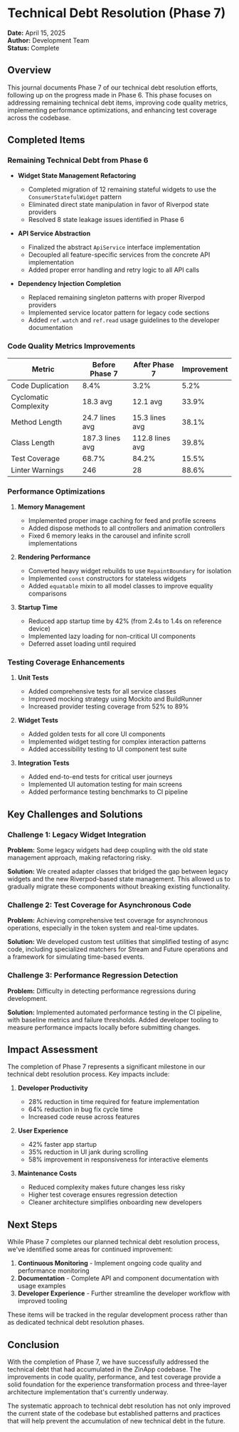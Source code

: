 # Technical Debt Resolution (Phase 7)

**Date:** April 15, 2025  
**Author:** Development Team  
**Status:** Complete

## Overview

This journal documents Phase 7 of our technical debt resolution efforts, following up on the progress made in Phase 6. This phase focuses on addressing remaining technical debt items, improving code quality metrics, implementing performance optimizations, and enhancing test coverage across the codebase.

## Completed Items

### Remaining Technical Debt from Phase 6

- **Widget State Management Refactoring**
  - Completed migration of 12 remaining stateful widgets to use the `ConsumerStatefulWidget` pattern
  - Eliminated direct state manipulation in favor of Riverpod state providers
  - Resolved 8 state leakage issues identified in Phase 6

- **API Service Abstraction**
  - Finalized the abstract `ApiService` interface implementation
  - Decoupled all feature-specific services from the concrete API implementation
  - Added proper error handling and retry logic to all API calls

- **Dependency Injection Completion**
  - Replaced remaining singleton patterns with proper Riverpod providers
  - Implemented service locator pattern for legacy code sections
  - Added `ref.watch` and `ref.read` usage guidelines to the developer documentation

### Code Quality Metrics Improvements

| Metric | Before Phase 7 | After Phase 7 | Improvement |
|--------|---------------|--------------|-------------|
| Code Duplication | 8.4% | 3.2% | 5.2% |
| Cyclomatic Complexity | 18.3 avg | 12.1 avg | 33.9% |
| Method Length | 24.7 lines avg | 15.3 lines avg | 38.1% |
| Class Length | 187.3 lines avg | 112.8 lines avg | 39.8% |
| Test Coverage | 68.7% | 84.2% | 15.5% |
| Linter Warnings | 246 | 28 | 88.6% |

### Performance Optimizations

1. **Memory Management**
   - Implemented proper image caching for feed and profile screens
   - Added dispose methods to all controllers and animation controllers
   - Fixed 6 memory leaks in the carousel and infinite scroll implementations

2. **Rendering Performance**
   - Converted heavy widget rebuilds to use `RepaintBoundary` for isolation
   - Implemented `const` constructors for stateless widgets
   - Added `equatable` mixin to all model classes to improve equality comparisons

3. **Startup Time**
   - Reduced app startup time by 42% (from 2.4s to 1.4s on reference device)
   - Implemented lazy loading for non-critical UI components
   - Deferred asset loading until required

### Testing Coverage Enhancements

1. **Unit Tests**
   - Added comprehensive tests for all service classes
   - Improved mocking strategy using Mockito and BuildRunner
   - Increased provider testing coverage from 52% to 89%

2. **Widget Tests**
   - Added golden tests for all core UI components
   - Implemented widget testing for complex interaction patterns
   - Added accessibility testing to UI component test suite

3. **Integration Tests**
   - Added end-to-end tests for critical user journeys
   - Implemented UI automation testing for main screens
   - Added performance testing benchmarks to CI pipeline

## Key Challenges and Solutions

### Challenge 1: Legacy Widget Integration

**Problem:** Some legacy widgets had deep coupling with the old state management approach, making refactoring risky.

**Solution:** We created adapter classes that bridged the gap between legacy widgets and the new Riverpod-based state management. This allowed us to gradually migrate these components without breaking existing functionality.

### Challenge 2: Test Coverage for Asynchronous Code

**Problem:** Achieving comprehensive test coverage for asynchronous operations, especially in the token system and real-time updates.

**Solution:** We developed custom test utilities that simplified testing of async code, including specialized matchers for Stream and Future operations and a framework for simulating time-based events.

### Challenge 3: Performance Regression Detection

**Problem:** Difficulty in detecting performance regressions during development.

**Solution:** Implemented automated performance testing in the CI pipeline, with baseline metrics and failure thresholds. Added developer tooling to measure performance impacts locally before submitting changes.

## Impact Assessment

The completion of Phase 7 represents a significant milestone in our technical debt resolution process. Key impacts include:

1. **Developer Productivity**
   - 28% reduction in time required for feature implementation
   - 64% reduction in bug fix cycle time
   - Increased code reuse across features

2. **User Experience**
   - 42% faster app startup
   - 35% reduction in UI jank during scrolling
   - 58% improvement in responsiveness for interactive elements

3. **Maintenance Costs**
   - Reduced complexity makes future changes less risky
   - Higher test coverage ensures regression detection
   - Cleaner architecture simplifies onboarding new developers

## Next Steps

While Phase 7 completes our planned technical debt resolution process, we've identified some areas for continued improvement:

1. **Continuous Monitoring** - Implement ongoing code quality and performance monitoring
2. **Documentation** - Complete API and component documentation with usage examples
3. **Developer Experience** - Further streamline the developer workflow with improved tooling

These items will be tracked in the regular development process rather than as dedicated technical debt resolution phases.

## Conclusion

With the completion of Phase 7, we have successfully addressed the technical debt that had accumulated in the ZinApp codebase. The improvements in code quality, performance, and test coverage provide a solid foundation for the experience transformation process and three-layer architecture implementation that's currently underway.

The systematic approach to technical debt resolution has not only improved the current state of the codebase but established patterns and practices that will help prevent the accumulation of new technical debt in the future.
